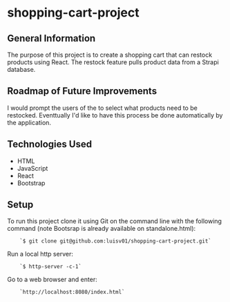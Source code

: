 # shopping-cart-project
## General Information
The purpose of this project is to create a shopping cart that can restock products using React. The restock feature pulls product data from a Strapi database.

## Roadmap of Future Improvements
I would prompt the users of the to select what products need to be restocked. Eventtually I'd like to have this process be done automatically by the application.

## Technologies Used
- HTML
- JavaScript
- React
- Bootstrap

## Setup
To run this project clone it using Git on the command line with the following command (note Bootsrap is already available on standalone.html):

        `$ git clone git@github.com:luisv01/shopping-cart-project.git`


Run a local http server:

        `$ http-server -c-1`

Go to a web browser and enter:

        `http://localhost:8080/index.html`

